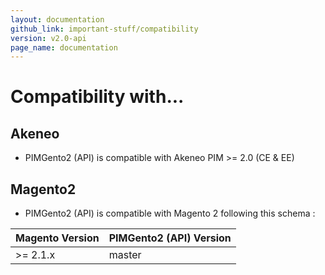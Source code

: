 ```yaml
---
layout: documentation
github_link: important-stuff/compatibility
version: v2.0-api
page_name: documentation
---
```


# Compatibility with...

Akeneo
------

* PIMGento2 (API) is compatible with Akeneo PIM >= 2.0 (CE & EE)

Magento2
--------

* PIMGento2 (API) is compatible with Magento 2 following this schema :

| Magento Version | PIMGento2 (API) Version |
|-----------------|-------------------------|
| >= 2.1.x        | master                  |